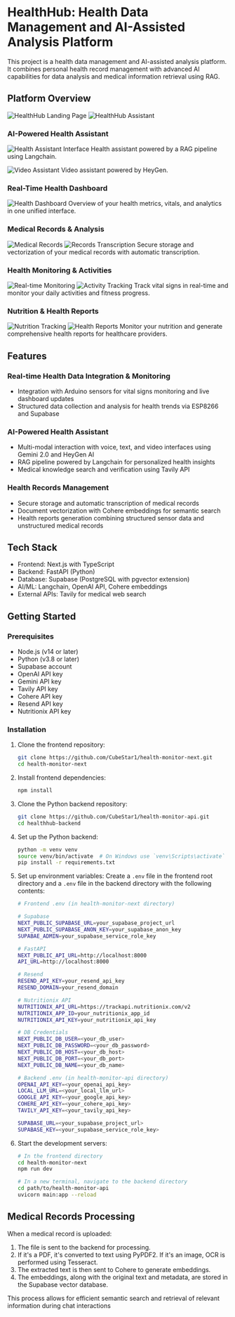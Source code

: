 # HealthHub: Health Data Management and AI-Assisted Analysis Platform

This project is a health data management and AI-assisted analysis platform. It combines personal health record management with advanced AI capabilities for data analysis and medical information retrieval using RAG.

## Platform Overview

![HealthHub Landing Page](./public/landing/hm-landing-new.png)
![HealthHub Assistant](./public/landing/hm-landing-health-assistant-3.png)

### AI-Powered Health Assistant
![Health Assistant Interface](./public/hm-chat-landing.png)
Health assistant powered by a RAG pipeline using Langchain.

![Video Assistant](./public/hm-video-landing.png)
Video assistant powered by HeyGen.

### Real-Time Health Dashboard
![Health Dashboard](./public/landing/hm-dashboard.png)
Overview of your health metrics, vitals, and analytics in one unified interface.

### Medical Records & Analysis
![Medical Records](./public/landing/hm-record-analysis.png)
![Records Transcription](./public/landing/hm-record-transcript.png)
Secure storage and vectorization of your medical records with automatic transcription.

### Health Monitoring & Activities
![Real-time Monitoring](./public/landing/hm-graphs.png)
![Activity Tracking](./public/landing/hm-activities.png)
Track vital signs in real-time and monitor your daily activities and fitness progress.

### Nutrition & Health Reports
![Nutrition Tracking](./public/landing/hm-nutrition.png)
![Health Reports](./public/landing/hm-report.png)
Monitor your nutrition and generate comprehensive health reports for healthcare providers.

## Features

### Real-time Health Data Integration & Monitoring
- Integration with Arduino sensors for vital signs monitoring and live dashboard updates
- Structured data collection and analysis for health trends via ESP8266 and Supabase

### AI-Powered Health Assistant
- Multi-modal interaction with voice, text, and video interfaces using Gemini 2.0 and HeyGen AI
- RAG pipeline powered by Langchain for personalized health insights
- Medical knowledge search and verification using Tavily API

### Health Records Management
- Secure storage and automatic transcription of medical records
- Document vectorization with Cohere embeddings for semantic search
- Health reports generation combining structured sensor data and unstructured medical records

## Tech Stack

- Frontend: Next.js with TypeScript
- Backend: FastAPI (Python)
- Database: Supabase (PostgreSQL with pgvector extension)
- AI/ML: Langchain, OpenAI API, Cohere embeddings
- External APIs: Tavily for medical web search

## Getting Started

### Prerequisites
- Node.js (v14 or later)
- Python (v3.8 or later)
- Supabase account
- OpenAI API key
- Gemini API key
- Tavily API key
- Cohere API key
- Resend API key
- Nutritionix API key

### Installation

1. Clone the frontend repository:
   ```bash
   git clone https://github.com/CubeStar1/health-monitor-next.git
   cd health-monitor-next
   ```

2. Install frontend dependencies:
   ```bash
   npm install
   ```

3. Clone the Python backend repository:
   ```bash
   git clone https://github.com/CubeStar1/health-monitor-api.git
   cd healthhub-backend
   ```

4. Set up the Python backend:
   ```bash
   python -m venv venv
   source venv/bin/activate  # On Windows use `venv\Scripts\activate`
   pip install -r requirements.txt
   ```

5. Set up environment variables:
   Create a `.env` file in the frontend root directory and a `.env` file in the backend directory with the following contents:

   ```bash
   # Frontend .env (in health-monitor-next directory)

   # Supabase
   NEXT_PUBLIC_SUPABASE_URL=your_supabase_project_url
   NEXT_PUBLIC_SUPABASE_ANON_KEY=your_supabase_anon_key
   SUPABAE_ADMIN=your_supabase_service_role_key

   # FastAPI
   NEXT_PUBLIC_API_URL=http://localhost:8000
   API_URL=http://localhost:8000

   # Resend
   RESEND_API_KEY=your_resend_api_key
   RESEND_DOMAIN=your_resend_domain

   # Nutritionix API
   NUTRITIONIX_API_URL=https://trackapi.nutritionix.com/v2
   NUTRITIONIX_APP_ID=your_nutritionix_app_id
   NUTRITIONIX_API_KEY=your_nutritionix_api_key

   # DB Credentials
   NEXT_PUBLIC_DB_USER=<your_db_user>
   NEXT_PUBLIC_DB_PASSWORD=<your_db_password>
   NEXT_PUBLIC_DB_HOST=<your_db_host>
   NEXT_PUBLIC_DB_PORT=<your_db_port>
   NEXT_PUBLIC_DB_NAME=<your_db_name>
   ```

   ```bash
   # Backend .env (in health-monitor-api directory)
   OPENAI_API_KEY=<your_openai_api_key>
   LOCAL_LLM_URL=<your_local_llm_url>
   GOOGLE_API_KEY=<your_google_api_key>
   COHERE_API_KEY=<your_cohere_api_key>
   TAVILY_API_KEY=<your_tavily_api_key>

   SUPABASE_URL=<your_supabase_project_url>
   SUPABASE_KEY=<your_supabase_service_role_key>

   ```


6. Start the development servers:
   ```bash
   # In the frontend directory
   cd health-monitor-next
   npm run dev

   # In a new terminal, navigate to the backend directory
   cd path/to/health-monitor-api
   uvicorn main:app --reload
   ```


## Medical Records Processing

When a medical record is uploaded:

1. The file is sent to the backend for processing.
2. If it's a PDF, it's converted to text using PyPDF2. If it's an image, OCR is performed using Tesseract.
3. The extracted text is then sent to Cohere to generate embeddings.
4. The embeddings, along with the original text and metadata, are stored in the Supabase vector database.

This process allows for efficient semantic search and retrieval of relevant information during chat interactions

